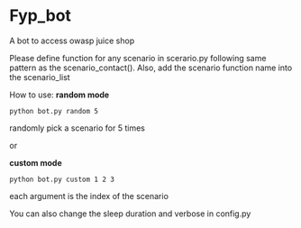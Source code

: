 # Fyp_bot
A bot to access owasp juice shop 

Please define function for any scenario in scerario.py following same pattern as the scenario_contact(). Also, add the scenario function name into the scenario_list

How to use: 
**random mode**

```python bot.py random 5```

randomly pick a scenario for 5 times        
    
or

**custom mode**
    
```python bot.py custom 1 2 3```

each argument is the index of the scenario
       
       
You can also change the sleep duration and verbose in config.py
